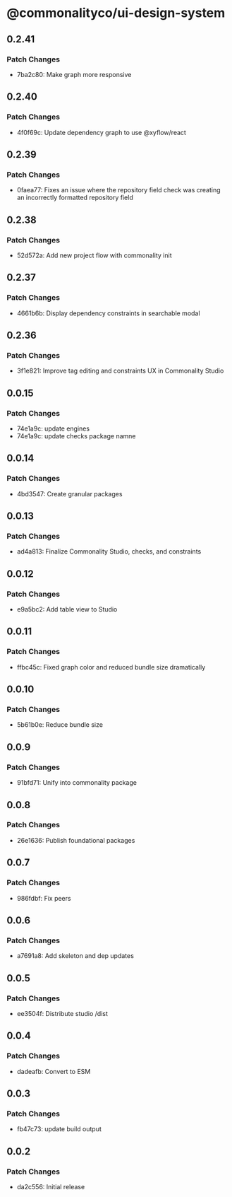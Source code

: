 # @commonalityco/ui-design-system

## 0.2.41

### Patch Changes

- 7ba2c80: Make graph more responsive

## 0.2.40

### Patch Changes

- 4f0f69c: Update dependency graph to use @xyflow/react

## 0.2.39

### Patch Changes

- 0faea77: Fixes an issue where the repository field check was creating an incorrectly formatted repository field

## 0.2.38

### Patch Changes

- 52d572a: Add new project flow with commonality init

## 0.2.37

### Patch Changes

- 4661b6b: Display dependency constraints in searchable modal

## 0.2.36

### Patch Changes

- 3f1e821: Improve tag editing and constraints UX in Commonality Studio

## 0.0.15

### Patch Changes

- 74e1a9c: update engines
- 74e1a9c: update checks package namne

## 0.0.14

### Patch Changes

- 4bd3547: Create granular packages

## 0.0.13

### Patch Changes

- ad4a813: Finalize Commonality Studio, checks, and constraints

## 0.0.12

### Patch Changes

- e9a5bc2: Add table view to Studio

## 0.0.11

### Patch Changes

- ffbc45c: Fixed graph color and reduced bundle size dramatically

## 0.0.10

### Patch Changes

- 5b61b0e: Reduce bundle size

## 0.0.9

### Patch Changes

- 91bfd71: Unify into commonality package

## 0.0.8

### Patch Changes

- 26e1636: Publish foundational packages

## 0.0.7

### Patch Changes

- 986fdbf: Fix peers

## 0.0.6

### Patch Changes

- a7691a8: Add skeleton and dep updates

## 0.0.5

### Patch Changes

- ee3504f: Distribute studio /dist

## 0.0.4

### Patch Changes

- dadeafb: Convert to ESM

## 0.0.3

### Patch Changes

- fb47c73: update build output

## 0.0.2

### Patch Changes

- da2c556: Initial release
